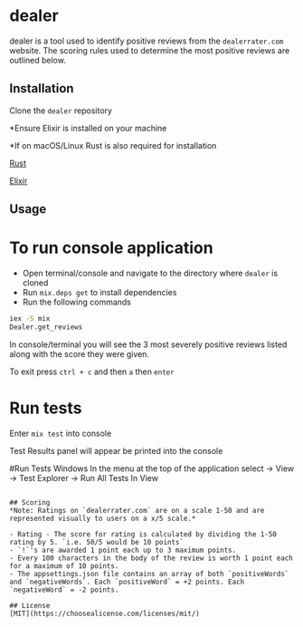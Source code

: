 # dealer

dealer is a tool used to identify positive reviews from the `dealerrater.com` website. The scoring rules used to determine the most positive reviews are outlined below.

## Installation

Clone the `dealer` repository

*Ensure Elixir is installed on your machine

*If on macOS/Linux Rust is also required for installation

[Rust](https://www.rust-lang.org/tools/install)

[Elixir](https://elixir-lang.org/install.html)

## Usage

# To run console application

- Open terminal/console and navigate to the directory where `dealer` is cloned
- Run `mix.deps get` to install dependencies
- Run the following commands

``` bash
iex -S mix 
Dealer.get_reviews
```
In console/terminal you will see the 3 most severely positive reviews listed along with the score they were given.

To exit press `ctrl + c` and then `a` then `enter`

# Run tests

Enter `mix test` into console

Test Results panel will appear be printed into the console

#Run Tests Windows
In the menu at the top of the application select -> View -> Test Explorer -> Run All Tests In View
```

## Scoring
*Note: Ratings on `dealerrater.com` are on a scale 1-50 and are represented visually to users on a x/5 scale.*

- Rating - The score for rating is calculated by dividing the 1-50 rating by 5. `i.e. 50/5 would be 10 points`
- `!`'s are awarded 1 point each up to 3 maximum points.
- Every 100 characters in the body of the review is worth 1 point each for a maximum of 10 points.
- The appsettings.json file contains an array of both `positiveWords` and `negativeWords`. Each `positiveWord` = +2 points. Each `negativeWord` = -2 points.

## License
[MIT](https://choosealicense.com/licenses/mit/)
